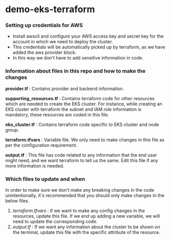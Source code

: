 # demo-eks-terraform

### Setting up credentials for AWS
- Install awscli and configure your AWS access key and secret key for the account in which we need to deploy the cluster.
- This credentials will be automatically picked up by terraform, as we have added the aws provider block.
- In this way we don't have to add sensitive information in code.

### Information about files in this repo and how to make the changes

**provider.tf** : Contains provider and backend information.

**supporting_resources.tf** : Contains terraform code for other resources which are needed to create the EKS cluster. For instance, while creating an EKS cluster with terraform the subnet and IAM role information is mandatory, these resources are coded in this file.

**eks_cluster.tf** : Contains terraform code specific to EKS cluster and node group.

**terraform.tfvars** : Variable file. We only need to make changes in this file as per the configuration requirement. 

**output.tf** : This file has code related to any information that the end user might need, and we want terraform to tell us the same. Edit this file if any more information is needed.


### Which files to update and when
In order to make sure we don't make any breaking changes in the code unintentionally, it's recommended that you should only make changes in the below files.
1. *terraform.tfvars* : If we want to make any config changes in the resources, update this file. If we end up adding a new variable, we will need to update the corresponding code.
2. *output.tf* : If we want any information about the cluster to be shown on the terminal, update this file with the specific attribute of the resource.

